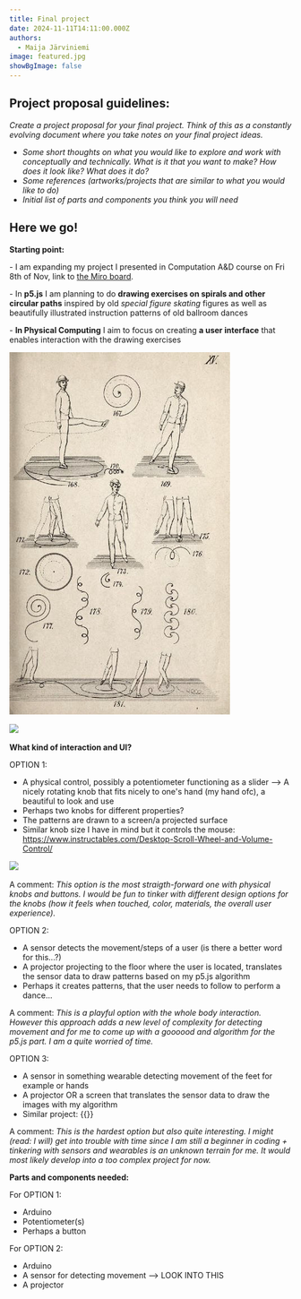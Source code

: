 ```yaml
---
title: Final project
date: 2024-11-11T14:11:00.000Z
authors:
  - Maija Järviniemi
image: featured.jpg
showBgImage: false
---
```

## **Project proposal guidelines:**

*Create a project proposal for your final project. Think of this as a constantly evolving document where you take notes on your final project ideas.* 

* *Some short thoughts on what you would like to explore and work with conceptually and technically. What is it that you want to make? How does it look like? What does it do?*
* *Some references (artworks/projects that are similar to what you would like to do)*
* *Initial list of parts and components you think you will need*

## **Here we go!**

**Starting point:**

\- I am expanding my project I presented in  Computation A&D course on Fri 8th of Nov, link to [the Miro board](https://miro.com/app/board/uXjVLIm3lwU=/).

\- In **p5.js** I am planning to do **drawing exercises on spirals and other circular paths** inspired by old *special figure skating* figures as well as beautifully illustrated instruction patterns of old ballroom dances

\- **In Physical Computing** I aim to focus on creating **a user interface** that enables interaction with the drawing exercises

![](figureskating1_skateguardblog.jpg)

![](https://www.actingarchives.it/media/showtime/storage/2020/01/08/6/main/fig-4-schema-del-minuetto-in-kellom-tomlinson-the-art-of-dancing-explained-london-1735.jpg?1579507307)

**What kind of interaction and UI?**

OPTION 1: 

* A physical control, possibly a potentiometer functioning as a slider --> A nicely rotating knob that fits nicely to one's hand (my hand ofc), a beautiful to look and use
* Perhaps two knobs for different properties?
* The patterns are drawn to a screen/a projected surface
* Similar knob size I have in mind but it controls the mouse: https://www.instructables.com/Desktop-Scroll-Wheel-and-Volume-Control/

![](https://content.instructables.com/F10/2GP3/FJXP7W7G/F102GP3FJXP7W7G.jpg?auto=webp&frame=1&fit=bounds&md=MjAxMy0xMi0xMCAwNzo1NToxOS4w)

A comment: *This option is the most straigth-forward one with physical knobs and buttons. I would be fun to tinker with different design options for the knobs (how it feels when touched, color, materials, the overall user experience).*

OPTION 2:

* A sensor detects the movement/steps of a user (is there a better word for this...?)
* A projector projecting to the floor where the user is located, translates the sensor data to draw patterns based on my p5.js algorithm
* Perhaps it creates patterns, that the user needs to follow to perform a dance...

A comment: *This is a playful option with the whole body interaction. However this approach adds a new level of complexity for detecting movement and for me to come up with a goooood and algorithm for the p5.js part. I am a quite worried of time.*

OPTION 3:

* A sensor in something wearable detecting movement of the feet for example or hands
* A projector OR a screen that translates the sensor data to draw the images with my algorithm
* Similar project:
{{<youtube mNd5eXS-0k8>}}

A comment: *This is the hardest option but also quite interesting.  I might (read: I will) get into trouble with time since I am still a beginner in coding + tinkering with sensors and wearables is an unknown terrain for me. It would most likely develop into a too complex project for now.*

**Parts and components needed:**

For OPTION 1: 

* Arduino
* Potentiometer(s)
* Perhaps a button

For OPTION 2: 

* Arduino
* A sensor for detecting movement --> LOOK INTO THIS
* A projector
